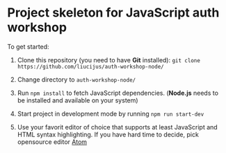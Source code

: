 # Project skeleton for JavaScript auth workshop

To get started:

1. Clone this repository (you need to have **Git** installed): `git clone https://github.com/liucijus/auth-workshop-node/`
2. Change directory to `auth-workshop-node/`
3. Run `npm install` to fetch JavaScript dependencies. (**Node.js** needs to be installed and available on your system)
4. Start project in development mode by running `npm run start-dev`

5. Use your favorit editor of choice that supports at least JavaScript and HTML syntax highlighting. If you have hard time to decide, pick opensource editor [Atom](https://atom.io)
